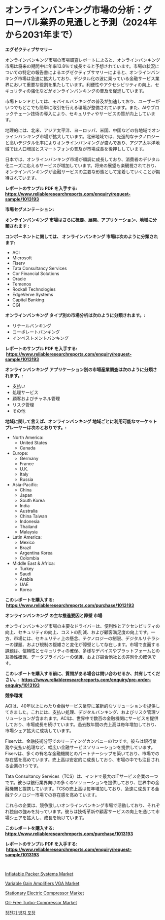 <p><h1>オンラインバンキング市場の分析：グローバル業界の見通しと予測（2024年から2031年まで）</h1></p><p><strong>エグゼクティブサマリー</strong></p>
<p><p>オンラインバンキング市場の市場調査レポートによると、オンラインバンキング市場は将来の期間中に年率13.8％で成長すると予想されています。市場の状況についての特定の報告書によるエグゼクティブサマリーによると、オンラインバンキング市場は急速に拡大しており、デジタル化の波に乗っている金融サービス業界において重要な役割を果たしています。利便性やアクセシビリティの向上、セキュリティの強化などがオンラインバンキングの普及を促進しています。</p><p>市場トレンドとしては、モバイルバンキングの普及が加速しており、ユーザーがいつでもどこでも簡単に取引を行える環境が整備されています。また、AIやブロックチェーン技術の導入により、セキュリティやサービスの質が向上しています。</p><p>地理的には、北米、アジア太平洋、ヨーロッパ、米国、中国などの各地域でオンラインバンキング市場が拡大しています。北米地域では、先進的なテクノロジーと高いデジタル化率によりオンラインバンキングが盛んであり、アジア太平洋地域では人口増加とスマートフォンの普及が市場成長を後押ししています。</p><p>日本では、オンラインバンキング市場が順調に成長しており、消費者のデジタル化ニーズに応えるサービスが増加しています。将来の展望も楽観視されており、オンラインバンキングが金融サービスの主要な形態として定着していくことが期待されています。</p></p>
<p><strong>レポートのサンプル PDF を入手する: <a href="https://www.reliableresearchreports.com/enquiry/request-sample/1013193">https://www.reliableresearchreports.com/enquiry/request-sample/1013193</a></strong></p>
<p><strong>市場セグメンテーション:</strong></p>
<p><strong> オンラインバンキング 市場はさらに概要、展開、アプリケーション、地域に分類されます :</strong></p>
<p><strong>コンポーネントに関しては、 オンラインバンキング 市場は次のように分類されます: &nbsp;</strong></p>
<p><ul><li>ACI</li><li>Microsoft</li><li>Fiserv</li><li>Tata Consultancy Services</li><li>Cor Financial Solutions</li><li>Oracle</li><li>Temenos</li><li>Rockall Technologies</li><li>EdgeVerve Systems</li><li>Capital Banking</li><li>CGI</li></ul></p>
<p><strong> オンラインバンキング タイプ別の市場分析は次のように分類されます。:</strong></p>
<p><ul><li>リテールバンキング</li><li>コーポレートバンキング</li><li>インベストメントバンキング</li></ul></p>
<p><strong>レポートのサンプル PDF を入手する: &nbsp;<a href="https://www.reliableresearchreports.com/enquiry/request-sample/1013193">https://www.reliableresearchreports.com/enquiry/request-sample/1013193</a></strong></p>
<p><strong> オンラインバンキング アプリケーション別の市場産業調査は次のように分類されます。:</strong></p>
<p><ul><li>支払い</li><li>処理サービス</li><li>顧客およびチャネル管理</li><li>リスク管理</li><li>その他</li></ul></p>
<p><strong>地域に関して言えば、オンラインバンキング 地域ごとに利用可能なマーケットプレーヤーは次のとおりです。:</strong></p>
<p><ul>
    <li>
        North America:
        <ul>
            <li>United States</li>
            <li>Canada</li>
        </ul>
    </li>
    <li>
        Europe:
        <ul>
            <li>Germany</li>
            <li>France</li>
            <li>U.K.</li>
            <li>Italy</li>
            <li>Russia</li>
        </ul>
    </li>
    <li>
        Asia-Pacific:
        <ul>
            <li>China</li>
            <li>Japan</li>
            <li>South Korea</li>
            <li>India</li>
            <li>Australia</li>
            <li>China Taiwan</li>
            <li>Indonesia</li>
            <li>Thailand</li>
            <li>Malaysia</li>
        </ul>
    </li>
    <li>
        Latin America:
        <ul>
            <li>Mexico</li>
            <li>Brazil</li>
            <li>Argentina Korea</li>
            <li>Colombia</li>
        </ul>
    </li>
    <li>
        Middle East & Africa:
        <ul>
            <li>Turkey</li>
            <li>Saudi</li>
            <li>Arabia</li>
            <li>UAE</li>
            <li>Korea</li>
        </ul>
    </li>
    </ul></p>
<p><strong>このレポートを購入する: &nbsp;<a href="https://www.reliableresearchreports.com/purchase/1013193">https://www.reliableresearchreports.com/purchase/1013193</a></strong></p>
<p><strong>オンラインバンキング の主な推進要因と障壁 市場</strong></p>
<p><p>オンラインバンキング市場の主要なドライバーは、便利性とアクセシビリティの向上、セキュリティの向上、コストの削減、および顧客満足度の向上です。一方、市場には、セキュリティ上の懸念、テクノロジーの制限、デジタルリテラシーの課題、および規制の複雑さと変化が障壁として存在します。市場で直面する課題は、信頼性とセキュリティの確保、多様なデバイスやプラットフォームとの互換性確保、データプライバシーの保護、および競合他社との差別化の確保です。</p></p>
<p><strong>このレポートを購入する前に、質問がある場合は問い合わせるか、共有してください。:&nbsp; <a href="https://www.reliableresearchreports.com/enquiry/pre-order-enquiry/1013193">https://www.reliableresearchreports.com/enquiry/pre-order-enquiry/1013193</a></strong></p>
<p><strong>競争環境</strong></p>
<p><p>ACIは、40年以上にわたり金融サービス業界に革新的なソリューションを提供してきました。これには、支払い処理、デジタルバンキング、およびリスク管理ソリューションが含まれます。ACIは、世界中で数百の金融機関にサービスを提供しており、市場成長を続けています。過去数年間の売上高は毎年増加しており、市場シェア拡大に成功しています。</p><p>Fiservは、金融技術分野でのリーディングカンパニーの1つです。彼らは銀行業務や支払い処理など、幅広い金融サービスソリューションを提供しています。Fiservは、多くの有名な金融機関とのパートナーシップを築いており、市場での存在感を高めています。売上高は安定的に成長しており、市場の中でも注目される企業の1つです。</p><p>Tata Consultancy Services（TCS）は、インドで最大のITサービス企業の一つです。彼らは銀行業界向けの多くのソリューションを提供しており、世界中の金融機関と提携しています。TCSの売上高は毎年増加しており、急速に成長する金融テクノロジー市場での存在感を高めています。</p><p>これらの企業は、競争激しいオンラインバンキング市場で活動しており、それぞれ独自の強みを持っています。彼らは技術革新や顧客サービスの向上を通じて市場シェアを拡大し、成長を続けています。</p></p>
<p><strong>このレポートを購入する: &nbsp; <a href="https://www.reliableresearchreports.com/purchase/1013193">https://www.reliableresearchreports.com/purchase/1013193</a></strong></p>
<p><strong>レポートのサンプル PDF を入手する: &nbsp;<a href="https://www.reliableresearchreports.com/enquiry/request-sample/1013193">https://www.reliableresearchreports.com/enquiry/request-sample/1013193</a></strong><strong></strong></p>
<p>&nbsp;</p>
<p><p><a href="https://thundering-castanet-c65.notion.site/Inflatable-Packer-Systems-Market-Share-Market-New-Trends-Analysis-Report-By-Type-By-Application--c2f6e6089b5e4eaa80f7bb397bb9daf0">Inflatable Packer Systems Market</a></p><p><a href="https://view.publitas.com/reportprime-1/variable-gain-amplifiers-vga-market-size-share-trends-analysis-report-by-material-by-type-by-end-user-by-region-and-segment-forecasts-2024-2031/">Variable Gain Amplifiers VGA Market</a></p><p><a href="https://issuu.com/reportprime-2/docs/stationary-electric-compressor-market-size-2030.pp">Stationary Electric Compressor Market</a></p><p><a href="https://issuu.com/reportprime-2/docs/oil-free-turbo-compressor-market-size-2030.pptx">Oil-Free Turbo-Compressor Market</a></p><p><a href="https://github.com/vdhdwjyp90142/Market-Research-Report-List-1/blob/main/2804646193714.md">정전기 방지 포장</a></p></p>
